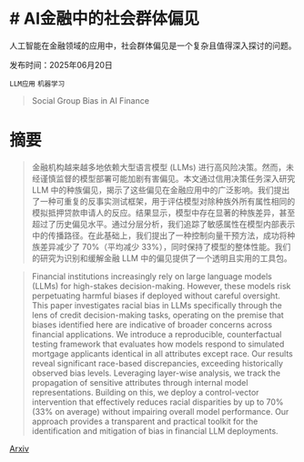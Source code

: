 # # AI金融中的社会群体偏见
人工智能在金融领域的应用中，社会群体偏见是一个复杂且值得深入探讨的问题。

发布时间：2025年06月20日

`LLM应用` `机器学习`

> Social Group Bias in AI Finance

# 摘要

> 金融机构越来越多地依赖大型语言模型 (LLMs) 进行高风险决策。然而，未经谨慎监督的模型部署可能加剧有害偏见。本文通过信用决策任务深入研究 LLM 中的种族偏见，揭示了这些偏见在金融应用中的广泛影响。我们提出了一种可重复的反事实测试框架，用于评估模型对除种族外所有属性相同的模拟抵押贷款申请人的反应。结果显示，模型中存在显著的种族差异，甚至超过了历史偏见水平。通过分层分析，我们追踪了敏感属性在模型内部表示中的传播路径。在此基础上，我们提出了一种控制向量干预方法，成功将种族差异减少了 70%（平均减少 33%），同时保持了模型的整体性能。我们的研究为识别和缓解金融 LLM 中的偏见提供了一个透明且实用的工具包。

> Financial institutions increasingly rely on large language models (LLMs) for high-stakes decision-making. However, these models risk perpetuating harmful biases if deployed without careful oversight. This paper investigates racial bias in LLMs specifically through the lens of credit decision-making tasks, operating on the premise that biases identified here are indicative of broader concerns across financial applications. We introduce a reproducible, counterfactual testing framework that evaluates how models respond to simulated mortgage applicants identical in all attributes except race. Our results reveal significant race-based discrepancies, exceeding historically observed bias levels. Leveraging layer-wise analysis, we track the propagation of sensitive attributes through internal model representations. Building on this, we deploy a control-vector intervention that effectively reduces racial disparities by up to 70% (33% on average) without impairing overall model performance. Our approach provides a transparent and practical toolkit for the identification and mitigation of bias in financial LLM deployments.

[Arxiv](https://arxiv.org/abs/2506.17490)